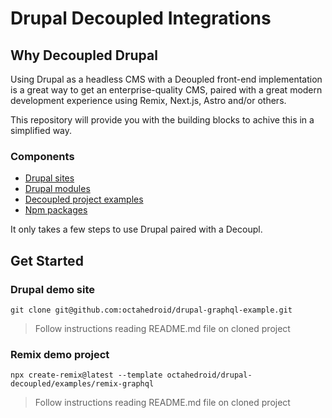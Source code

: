 # Drupal Decoupled Integrations

## Why Decoupled Drupal
Using Drupal as a headless CMS with a Deoupled front-end implementation is a great way to get an enterprise-quality CMS, paired with a great modern development experience using Remix, Next.js, Astro and/or others.

This repository will provide you with the building blocks to achive this in a simplified way.

### Components

- [Drupal sites](drupal/sites)
- [Drupal modules](drupal/modules)
- [Decoupled project examples](examples)
- [Npm packages](packages)

It only takes a few steps to use Drupal paired with a Decoupl.

## Get Started

### Drupal demo site

```
git clone git@github.com:octahedroid/drupal-graphql-example.git
```

> Follow instructions reading README.md file on cloned project

### Remix demo project

```
npx create-remix@latest --template octahedroid/drupal-decoupled/examples/remix-graphql
```

> Follow instructions reading README.md file on cloned project
